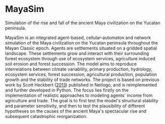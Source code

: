 # MayaSim
Simulation of the rise and fall of the ancient Maya civilization on the Yucatan peninsula.

MayaSim is an integrated agent-based, cellular-automaton and network simulation of the Maya civilization on the Yucatan peninsula throughout the Mayan Classic epoch. Agents are settlements situated on a gridded spatial landscape. These settlements grow and interact with their surrounding forest ecosystem through use of ecosystem services, agriculture induced soil erosion and forest succession. The model aims to reproduce interrelations between climate variability, primary production, hydrology, ecosystem services, forest succession, agricultural production, population growth and the stability of trade networks. The project is based on previous work by Scott Heckbert ([2013](https://www.comses.net/codebases/3063/releases/1.3.0/)) published in Netlogo, and is reimplemented and further developed in Python. The focus lies firstly on the implementation of realistic approaches to modeling agents' income from agriculture and trade. The goal is to first test the model's structural stability and parameter sensitivity, and then to test the plausibility of different hypotheses on the causes of the ancient Maya's spectacular rise and subsequent catastrophic reorganization.

